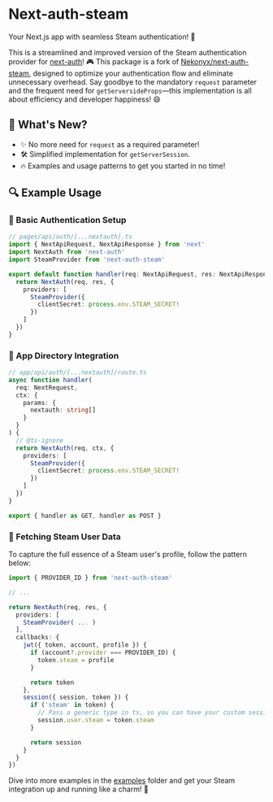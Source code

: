 # Next-auth-steam

Your Next.js app with seamless Steam authentication! 🎉

This is a streamlined and improved version of the Steam authentication provider for [next-auth](https://npm.im/next-auth)! 🎮 This package is a fork of [Nekonyx/next-auth-steam](https://github.com/Nekonyx/next-auth-steam), designed to optimize your authentication flow and eliminate unnecessary overhead. Say goodbye to the mandatory `request` parameter and the frequent need for `getServersideProps`—this implementation is all about efficiency and developer happiness! 😄

## 🌟 What's New?

- ✨ No more need for `request` as a required parameter! 
- 🛠️ Simplified implementation for `getServerSession`.
- 🔥 Examples and usage patterns to get you started in no time!

## 🔍 Example Usage

### 🔹 Basic Authentication Setup

```ts
// pages/api/auth/[...nextauth].ts
import { NextApiRequest, NextApiResponse } from 'next'
import NextAuth from 'next-auth'
import SteamProvider from 'next-auth-steam'

export default function handler(req: NextApiRequest, res: NextApiResponse) {
  return NextAuth(req, res, {
    providers: [
      SteamProvider({
        clientSecret: process.env.STEAM_SECRET!
      })
    ]
  })
}
```

### 🔹 App Directory Integration

```ts
// app/api/auth/[...nextauth]/route.ts
async function handler(
  req: NextRequest,
  ctx: {
    params: {
      nextauth: string[]
    }
  }
) {
  // @ts-ignore
  return NextAuth(req, ctx, {
    providers: [
      SteamProvider({
        clientSecret: process.env.STEAM_SECRET!
      })
    ]
  })
}

export { handler as GET, handler as POST }
```

### 🔹 Fetching Steam User Data

To capture the full essence of a Steam user's profile, follow the pattern below:

```ts
import { PROVIDER_ID } from 'next-auth-steam'

// ...

return NextAuth(req, res, {
  providers: [
    SteamProvider( ... )
  ],
  callbacks: {
    jwt({ token, account, profile }) {
      if (account?.provider === PROVIDER_ID) {
        token.steam = profile
      }

      return token
    },
    session({ session, token }) {
      if ('steam' in token) {
        // Pass a generic type in ts, so you can have your custom session
        session.user.steam = token.steam
      }

      return session
    }
  }
})
```

Dive into more examples in the [examples](examples) folder and get your Steam integration up and running like a charm! 🌈